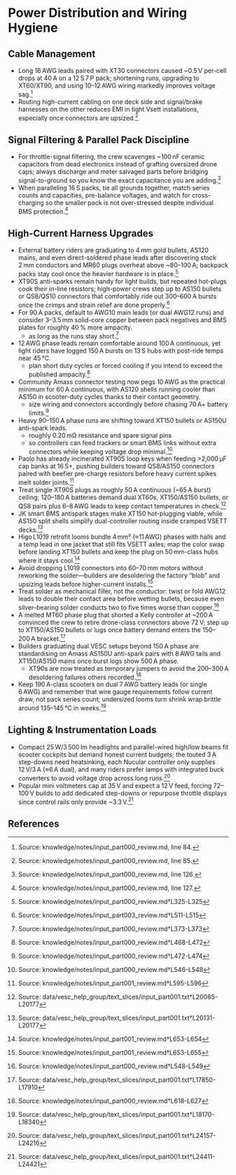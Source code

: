 # Power Distribution and Wiring Hygiene

## Cable Management

- Long 16 AWG leads paired with XT30 connectors caused ~0.5 V per-cell drops at 40 A on a 12 S 7 P pack; shortening runs, upgrading to XT60/XT90, and using 10–12 AWG wiring markedly improves voltage sag.[^long_leads]
- Routing high-current cabling on one deck side and signal/brake harnesses on the other reduces EMI in tight Vsett installations, especially once connectors are upsized.[^emi_routing]

## Signal Filtering & Parallel Pack Discipline

- For throttle-signal filtering, the crew scavenges ~100 nF ceramic capacitors from dead electronics instead of grafting oversized drone caps; always discharge and meter salvaged parts before bridging signal-to-ground so you know the exact capacitance you are adding.[^ceramic_scavenge]
- When paralleling 16 S packs, tie all grounds together, match series counts and capacities, pre-balance voltages, and watch for cross-charging so the smaller pack is not over-stressed despite individual BMS protection.[^parallel_rules]

## High-Current Harness Upgrades

- External battery riders are graduating to 4 mm gold bullets, AS120 mains, and even direct-soldered phase leads after discovering stock 2 mm conductors and MR60 plugs overheat above ~80–100 A; backpack packs stay cool once the heavier hardware is in place.[^1]
- XT90S anti-sparks remain handy for light builds, but repeated hot-plugs cook their in-line resistors; high-power crews step up to AS150 bullets or QS8/QS10 connectors that comfortably ride out 300–600 A bursts once the crimps and strain relief are done properly.[^antispark_tradeoff]
- For 90 A packs, default to AWG10 main leads (or dual AWG12 runs) and consider 3–3.5 mm solid-core copper between pack negatives and BMS plates for roughly 40 % more ampacity.
  - as long as the runs stay short.[^2]
- 12 AWG phase leads remain comfortable around 100 A continuous, yet light riders have logged 150 A bursts on 13 S hubs with post-ride temps near 45 °C.
  - plan short duty cycles or forced cooling if you intend to exceed the published ampacity.[^3]
- Community Amass connector testing now pegs 10 AWG as the practical minimum for 60 A continuous, with AS120 shells running cooler than AS150 in scooter-duty cycles thanks to their contact geometry.
  - size wiring and connectors accordingly before chasing 70 A+ battery limits.[^4]
- Heavy 90–150 A phase runs are shifting toward XT150 bullets or AS150U anti-spark leads.
  - roughly 0.20 mΩ resistance and spare signal pins
  - so controllers can feed trackers or smart BMS links without extra connectors while keeping voltage drop minimal.[^5]
- Paolo has already incinerated XT90S loop keys when feeding >2,000 µF cap banks at 16 S+, pushing builders toward QS8/AS150 connectors paired with beefier pre-charge resistors before heavy current spikes melt solder joints.[^xt90_failure]
- Treat single XT90S plugs as roughly 50 A continuous (~65 A burst) ceiling; 120–180 A batteries demand dual XT60s, XT150/AS150 bullets, or QS8 pairs plus 6–8 AWG leads to keep contact temperatures in check.[^ip001-xt90-headroom]
- JK smart BMS antispark stages make XT150 hot-plugging viable, while AS150 split shells simplify dual-controller routing inside cramped VSETT decks.[^ip001-xt150-routing]
- Higo L1019 retrofit looms bundle 4 mm² (≈11 AWG) phases with halls and a temp lead in one jacket that still fits VSETT axles; map the color swap before landing XT150 bullets and keep the plug on 50 mm-class hubs where it stays cool.[^ip001-l1019]
- Avoid dropping L1019 connectors into 60–70 mm motors without reworking the solder—builders are desoldering the factory “blob” and upsizing leads before higher-current installs.[^ip001-l1019-limit]
- Treat solder as mechanical filler, not the conductor: twist or fold AWG12 leads to double their contact area before wetting bullets, because even silver-bearing solder conducts two to five times worse than copper.[^6]
- A melted MT60 phase plug that shorted a Kelly controller at ~200 A convinced the crew to retire drone-class connectors above 72 V; step up to XT150/AS150 bullets or lugs once battery demand enters the 150–200 A bracket.[^ip001-mt60-failure]
- Builders graduating dual VESC setups beyond 150 A phase are standardising on Amass AS150U anti-spark pairs with 8 AWG tails and XT150/AS150 mains once burst logs show 500 A phase.
  - XT90s are now treated as temporary jumpers to avoid the 200–300 A desoldering failures others recorded.[^7]
- Keep 190 A-class scooters on dual 7 AWG battery leads (or single 6 AWG) and remember that wire gauge requirements follow current draw, not pack series count; undersized looms turn shrink wrap brittle around 135–145 °C in weeks.[^ip001-awg]

## Lighting & Instrumentation Loads

- Compact 25 W/3 500 lm headlights and parallel-wired high/low beams fit scooter cockpits but demand honest current budgets; the touted 3 A step-downs need heatsinking, each Nucular controller only supplies 12 V/3 A (≈6 A dual), and many riders prefer lamps with integrated buck converters to avoid voltage drop across long runs.[^ip001-lighting]
- Popular mini voltmeters cap at 35 V and expect a 12 V feed, forcing 72–100 V builds to add dedicated step-downs or repurpose throttle displays since control rails only provide ~3.3 V.[^ip001-voltmeter]

[^long_leads]: Source: knowledge/notes/input_part000_review.md, line 84.
[^emi_routing]: Source: knowledge/notes/input_part000_review.md, line 85.
[^ceramic_scavenge]: Source: knowledge/notes/input_part000_review.md, line 126.
[^parallel_rules]: Source: knowledge/notes/input_part000_review.md, line 127.
[^antispark_tradeoff]: Source: knowledge/notes/input_part003_review.md†L511-L515


## References

[^1]: Source: knowledge/notes/input_part000_review.md†L325-L325
[^2]: Source: knowledge/notes/input_part000_review.md†L373-L373
[^3]: Source: knowledge/notes/input_part000_review.md†L468-L472
[^4]: Source: knowledge/notes/input_part000_review.md†L472-L474
[^5]: Source: knowledge/notes/input_part000_review.md†L546-L548
[^xt90_failure]: Source: knowledge/notes/input_part001_review.md†L595-L596
[^ip001-l1019]: Source: knowledge/notes/input_part001_review.md†L653-L654
[^ip001-l1019-limit]: Source: knowledge/notes/input_part001_review.md†L653-L655
[^6]: Source: knowledge/notes/input_part000_review.md†L548-L549
[^7]: Source: knowledge/notes/input_part000_review.md†L618-L627
[^ip001-xt90-headroom]: Source: data/vesc_help_group/text_slices/input_part001.txt†L20085-L20177
[^ip001-xt150-routing]: Source: data/vesc_help_group/text_slices/input_part001.txt†L20131-L20177
[^ip001-awg]: Source: data/vesc_help_group/text_slices/input_part001.txt†L18170-L18340
[^ip001-mt60-failure]: Source: data/vesc_help_group/text_slices/input_part001.txt†L17850-L17910
[^ip001-lighting]: Source: data/vesc_help_group/text_slices/input_part001.txt†L24157-L24216
[^ip001-voltmeter]: Source: data/vesc_help_group/text_slices/input_part001.txt†L24411-L24421
